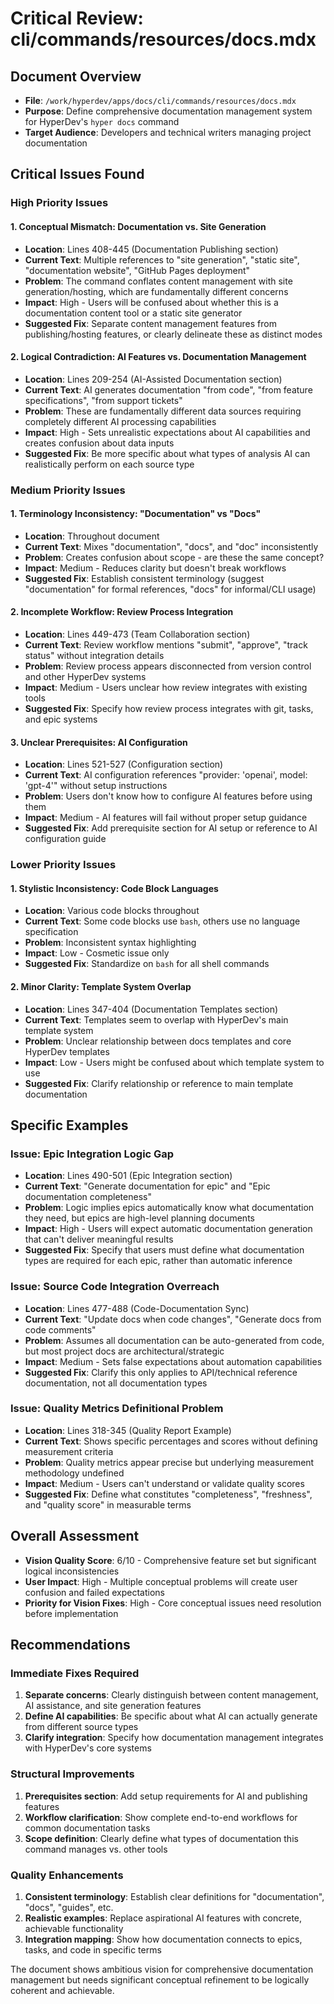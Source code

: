 # Critical Review: cli/commands/resources/docs.mdx

## Document Overview
- **File**: `/work/hyperdev/apps/docs/cli/commands/resources/docs.mdx`
- **Purpose**: Define comprehensive documentation management system for HyperDev's `hyper docs` command
- **Target Audience**: Developers and technical writers managing project documentation

## Critical Issues Found

### High Priority Issues

#### 1. Conceptual Mismatch: Documentation vs. Site Generation
- **Location**: Lines 408-445 (Documentation Publishing section)
- **Current Text**: Multiple references to "site generation", "static site", "documentation website", "GitHub Pages deployment"
- **Problem**: The command conflates content management with site generation/hosting, which are fundamentally different concerns
- **Impact**: High - Users will be confused about whether this is a documentation content tool or a static site generator
- **Suggested Fix**: Separate content management features from publishing/hosting features, or clearly delineate these as distinct modes

#### 2. Logical Contradiction: AI Features vs. Documentation Management
- **Location**: Lines 209-254 (AI-Assisted Documentation section)
- **Current Text**: AI generates documentation "from code", "from feature specifications", "from support tickets"
- **Problem**: These are fundamentally different data sources requiring completely different AI processing capabilities
- **Impact**: High - Sets unrealistic expectations about AI capabilities and creates confusion about data inputs
- **Suggested Fix**: Be more specific about what types of analysis AI can realistically perform on each source type

### Medium Priority Issues

#### 1. Terminology Inconsistency: "Documentation" vs "Docs"
- **Location**: Throughout document
- **Current Text**: Mixes "documentation", "docs", and "doc" inconsistently
- **Problem**: Creates confusion about scope - are these the same concept?
- **Impact**: Medium - Reduces clarity but doesn't break workflows
- **Suggested Fix**: Establish consistent terminology (suggest "documentation" for formal references, "docs" for informal/CLI usage)

#### 2. Incomplete Workflow: Review Process Integration
- **Location**: Lines 449-473 (Team Collaboration section)
- **Current Text**: Review workflow mentions "submit", "approve", "track status" without integration details
- **Problem**: Review process appears disconnected from version control and other HyperDev systems
- **Impact**: Medium - Users unclear how review integrates with existing tools
- **Suggested Fix**: Specify how review process integrates with git, tasks, and epic systems

#### 3. Unclear Prerequisites: AI Configuration
- **Location**: Lines 521-527 (Configuration section)
- **Current Text**: AI configuration references "provider: 'openai', model: 'gpt-4'" without setup instructions
- **Problem**: Users don't know how to configure AI features before using them
- **Impact**: Medium - AI features will fail without proper setup guidance
- **Suggested Fix**: Add prerequisite section for AI setup or reference to AI configuration guide

### Lower Priority Issues

#### 1. Stylistic Inconsistency: Code Block Languages
- **Location**: Various code blocks throughout
- **Current Text**: Some code blocks use `bash`, others use no language specification
- **Problem**: Inconsistent syntax highlighting
- **Impact**: Low - Cosmetic issue only
- **Suggested Fix**: Standardize on `bash` for all shell commands

#### 2. Minor Clarity: Template System Overlap
- **Location**: Lines 347-404 (Documentation Templates section)
- **Current Text**: Templates seem to overlap with HyperDev's main template system
- **Problem**: Unclear relationship between docs templates and core HyperDev templates
- **Impact**: Low - Users might be confused about which template system to use
- **Suggested Fix**: Clarify relationship or reference to main template documentation

## Specific Examples

### Issue: Epic Integration Logic Gap
- **Location**: Lines 490-501 (Epic Integration section)
- **Current Text**: "Generate documentation for epic" and "Epic documentation completeness"
- **Problem**: Logic implies epics automatically know what documentation they need, but epics are high-level planning documents
- **Impact**: High - Users will expect automatic documentation generation that can't deliver meaningful results
- **Suggested Fix**: Specify that users must define what documentation types are required for each epic, rather than automatic inference

### Issue: Source Code Integration Overreach
- **Location**: Lines 477-488 (Code-Documentation Sync)
- **Current Text**: "Update docs when code changes", "Generate docs from code comments"
- **Problem**: Assumes all documentation can be auto-generated from code, but most project docs are architectural/strategic
- **Impact**: Medium - Sets false expectations about automation capabilities
- **Suggested Fix**: Clarify this only applies to API/technical reference documentation, not all documentation types

### Issue: Quality Metrics Definitional Problem
- **Location**: Lines 318-345 (Quality Report Example)
- **Current Text**: Shows specific percentages and scores without defining measurement criteria
- **Problem**: Quality metrics appear precise but underlying measurement methodology undefined
- **Impact**: Medium - Users can't understand or validate quality scores
- **Suggested Fix**: Define what constitutes "completeness", "freshness", and "quality score" in measurable terms

## Overall Assessment
- **Vision Quality Score**: 6/10 - Comprehensive feature set but significant logical inconsistencies
- **User Impact**: High - Multiple conceptual problems will create user confusion and failed expectations
- **Priority for Vision Fixes**: High - Core conceptual issues need resolution before implementation

## Recommendations

### Immediate Fixes Required
1. **Separate concerns**: Clearly distinguish between content management, AI assistance, and site generation features
2. **Define AI capabilities**: Be specific about what AI can actually generate from different source types
3. **Clarify integration**: Specify how documentation management integrates with HyperDev's core systems

### Structural Improvements
1. **Prerequisites section**: Add setup requirements for AI and publishing features
2. **Workflow clarification**: Show complete end-to-end workflows for common documentation tasks
3. **Scope definition**: Clearly define what types of documentation this command manages vs. other tools

### Quality Enhancements
1. **Consistent terminology**: Establish clear definitions for "documentation", "docs", "guides", etc.
2. **Realistic examples**: Replace aspirational AI features with concrete, achievable functionality
3. **Integration mapping**: Show how documentation connects to epics, tasks, and code in specific terms

The document shows ambitious vision for comprehensive documentation management but needs significant conceptual refinement to be logically coherent and achievable.